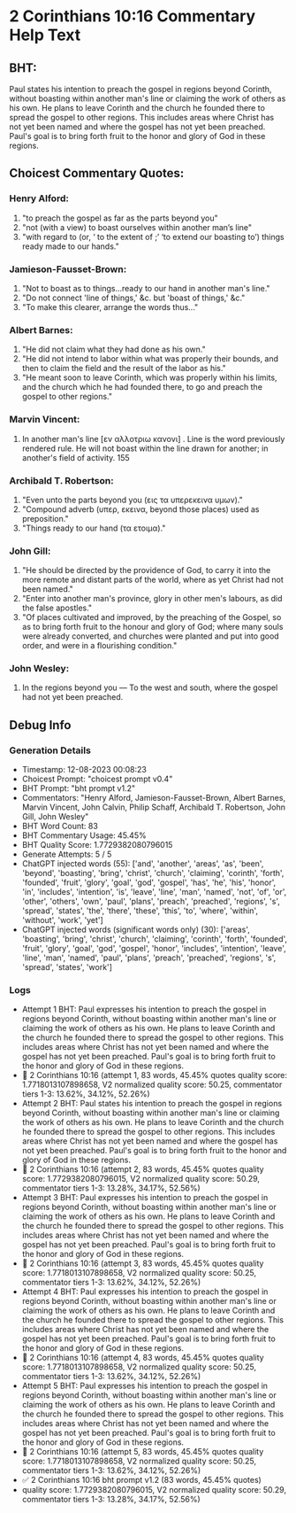 # 2 Corinthians 10:16 Commentary Help Text

## BHT:
Paul states his intention to preach the gospel in regions beyond Corinth, without boasting within another man's line or claiming the work of others as his own. He plans to leave Corinth and the church he founded there to spread the gospel to other regions. This includes areas where Christ has not yet been named and where the gospel has not yet been preached. Paul's goal is to bring forth fruit to the honor and glory of God in these regions.

## Choicest Commentary Quotes:
### Henry Alford:
1. "to preach the gospel as far as the parts beyond you" 
2. "not (with a view) to boast ourselves within another man’s line" 
3. "with regard to (or, ‘ to the extent of ;’ ‘to extend our boasting to’) things ready made to our hands."

### Jamieson-Fausset-Brown:
1. "Not to boast as to things...ready to our hand in another man's line."
2. "Do not connect 'line of things,' &c. but 'boast of things,' &c."
3. "To make this clearer, arrange the words thus..."

### Albert Barnes:
1. "He did not claim what they had done as his own."
2. "He did not intend to labor within what was properly their bounds, and then to claim the field and the result of the labor as his."
3. "He meant soon to leave Corinth, which was properly within his limits, and the church which he had founded there, to go and preach the gospel to other regions."

### Marvin Vincent:
1. In another man's line [εν αλλοτριω κανονι] . Line is the word previously rendered rule. He will not boast within the line drawn for another; in another's field of activity. 155 


### Archibald T. Robertson:
1. "Even unto the parts beyond you (εις τα υπερεκεινα υμων)."
2. "Compound adverb (υπερ, εκεινα, beyond those places) used as preposition."
3. "Things ready to our hand (τα ετοιμα)."

### John Gill:
1. "He should be directed by the providence of God, to carry it into the more remote and distant parts of the world, where as yet Christ had not been named."
2. "Enter into another man's province, glory in other men's labours, as did the false apostles."
3. "Of places cultivated and improved, by the preaching of the Gospel, so as to bring forth fruit to the honour and glory of God; where many souls were already converted, and churches were planted and put into good order, and were in a flourishing condition."

### John Wesley:
1. In the regions beyond you — To the west and south, where the gospel had not yet been preached.



## Debug Info
### Generation Details
- Timestamp: 12-08-2023 00:08:23
- Choicest Prompt: "choicest prompt v0.4"
- BHT Prompt: "bht prompt v1.2"
- Commentators: "Henry Alford, Jamieson-Fausset-Brown, Albert Barnes, Marvin Vincent, John Calvin, Philip Schaff, Archibald T. Robertson, John Gill, John Wesley"
- BHT Word Count: 83
- BHT Commentary Usage: 45.45%
- BHT Quality Score: 1.7729382080796015
- Generate Attempts: 5 / 5
- ChatGPT injected words (55):
	['and', 'another', 'areas', 'as', 'been', 'beyond', 'boasting', 'bring', 'christ', 'church', 'claiming', 'corinth', 'forth', 'founded', 'fruit', 'glory', 'goal', 'god', 'gospel', 'has', 'he', 'his', 'honor', 'in', 'includes', 'intention', 'is', 'leave', 'line', 'man', 'named', 'not', 'of', 'or', 'other', 'others', 'own', 'paul', 'plans', 'preach', 'preached', 'regions', 's', 'spread', 'states', 'the', 'there', 'these', 'this', 'to', 'where', 'within', 'without', 'work', 'yet']
- ChatGPT injected words (significant words only) (30):
	['areas', 'boasting', 'bring', 'christ', 'church', 'claiming', 'corinth', 'forth', 'founded', 'fruit', 'glory', 'goal', 'god', 'gospel', 'honor', 'includes', 'intention', 'leave', 'line', 'man', 'named', 'paul', 'plans', 'preach', 'preached', 'regions', 's', 'spread', 'states', 'work']

### Logs
- Attempt 1 BHT: Paul expresses his intention to preach the gospel in regions beyond Corinth, without boasting within another man's line or claiming the work of others as his own. He plans to leave Corinth and the church he founded there to spread the gospel to other regions. This includes areas where Christ has not yet been named and where the gospel has not yet been preached. Paul's goal is to bring forth fruit to the honor and glory of God in these regions.
- 🔄 2 Corinthians 10:16 (attempt 1, 83 words, 45.45% quotes quality score: 1.7718013107898658, V2 normalized quality score: 50.25, commentator tiers 1-3: 13.62%, 34.12%, 52.26%)
- Attempt 2 BHT: Paul states his intention to preach the gospel in regions beyond Corinth, without boasting within another man's line or claiming the work of others as his own. He plans to leave Corinth and the church he founded there to spread the gospel to other regions. This includes areas where Christ has not yet been named and where the gospel has not yet been preached. Paul's goal is to bring forth fruit to the honor and glory of God in these regions.
- 🔄 2 Corinthians 10:16 (attempt 2, 83 words, 45.45% quotes quality score: 1.7729382080796015, V2 normalized quality score: 50.29, commentator tiers 1-3: 13.28%, 34.17%, 52.56%)
- Attempt 3 BHT: Paul expresses his intention to preach the gospel in regions beyond Corinth, without boasting within another man's line or claiming the work of others as his own. He plans to leave Corinth and the church he founded there to spread the gospel to other regions. This includes areas where Christ has not yet been named and where the gospel has not yet been preached. Paul's goal is to bring forth fruit to the honor and glory of God in these regions.
- 🔄 2 Corinthians 10:16 (attempt 3, 83 words, 45.45% quotes quality score: 1.7718013107898658, V2 normalized quality score: 50.25, commentator tiers 1-3: 13.62%, 34.12%, 52.26%)
- Attempt 4 BHT: Paul expresses his intention to preach the gospel in regions beyond Corinth, without boasting within another man's line or claiming the work of others as his own. He plans to leave Corinth and the church he founded there to spread the gospel to other regions. This includes areas where Christ has not yet been named and where the gospel has not yet been preached. Paul's goal is to bring forth fruit to the honor and glory of God in these regions.
- 🔄 2 Corinthians 10:16 (attempt 4, 83 words, 45.45% quotes quality score: 1.7718013107898658, V2 normalized quality score: 50.25, commentator tiers 1-3: 13.62%, 34.12%, 52.26%)
- Attempt 5 BHT: Paul expresses his intention to preach the gospel in regions beyond Corinth, without boasting within another man's line or claiming the work of others as his own. He plans to leave Corinth and the church he founded there to spread the gospel to other regions. This includes areas where Christ has not yet been named and where the gospel has not yet been preached. Paul's goal is to bring forth fruit to the honor and glory of God in these regions.
- 🔄 2 Corinthians 10:16 (attempt 5, 83 words, 45.45% quotes quality score: 1.7718013107898658, V2 normalized quality score: 50.25, commentator tiers 1-3: 13.62%, 34.12%, 52.26%)
- ✅ 2 Corinthians 10:16 bht prompt v1.2 (83 words, 45.45% quotes)
- quality score: 1.7729382080796015, V2 normalized quality score: 50.29, commentator tiers 1-3: 13.28%, 34.17%, 52.56%)